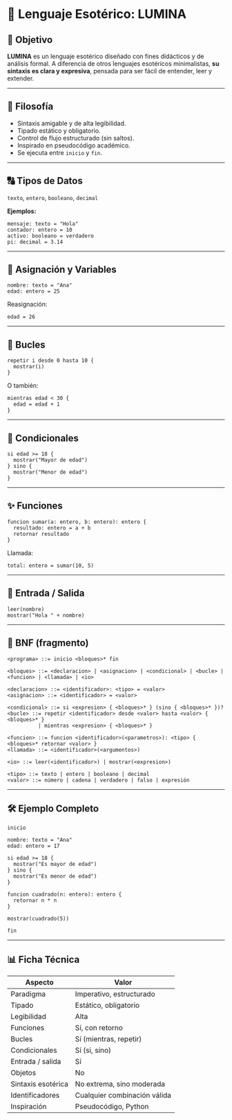 
# 📘 Lenguaje Esotérico: **LUMINA**

## 🎯 Objetivo
**LUMINA** es un lenguaje esotérico diseñado con fines didácticos y de análisis formal. A diferencia de otros lenguajes esotéricos minimalistas, **su sintaxis es clara y expresiva**, pensada para ser fácil de entender, leer y extender.

---

## 🧠 Filosofía

- Sintaxis amigable y de alta legibilidad.
- Tipado estático y obligatorio.
- Control de flujo estructurado (sin saltos).
- Inspirado en pseudocódigo académico.
- Se ejecuta entre `inicio` y `fin`.

---

## 🔠 Tipos de Datos

`texto`, `entero`, `booleano`, `decimal`

**Ejemplos:**
```lumina
mensaje: texto = "Hola"
contador: entero = 10
activo: booleano = verdadero
pi: decimal = 3.14
```

---

## 🔧 Asignación y Variables

```lumina
nombre: texto = "Ana"
edad: entero = 25
```

Reasignación:
```lumina
edad = 26
```

---

## 🔁 Bucles

```lumina
repetir i desde 0 hasta 10 {
  mostrar(i)
}
```

O también:

```lumina
mientras edad < 30 {
  edad = edad + 1
}
```

---

## 🔀 Condicionales

```lumina
si edad >= 18 {
  mostrar("Mayor de edad")
} sino {
  mostrar("Menor de edad")
}
```

---

## ✨ Funciones

```lumina
funcion sumar(a: entero, b: entero): entero {
  resultado: entero = a + b
  retornar resultado
}
```

Llamada:

```lumina
total: entero = sumar(10, 5)
```

---

## 📢 Entrada / Salida

```lumina
leer(nombre)
mostrar("Hola " + nombre)
```

---

## 📐 BNF (fragmento)

```bnf
<programa> ::= inicio <bloques>* fin

<bloques> ::= <declaracion> | <asignacion> | <condicional> | <bucle> | <funcion> | <llamada> | <io>

<declaracion> ::= <identificador>: <tipo> = <valor>
<asignacion> ::= <identificador> = <valor>

<condicional> ::= si <expresion> { <bloques>* } (sino { <bloques>* })?
<bucle> ::= repetir <identificador> desde <valor> hasta <valor> { <bloques>* }
          | mientras <expresion> { <bloques>* }

<funcion> ::= funcion <identificador>(<parametros>): <tipo> { <bloques>* retornar <valor> }
<llamada> ::= <identificador>(<argumentos>)

<io> ::= leer(<identificador>) | mostrar(<expresion>)

<tipo> ::= texto | entero | booleano | decimal
<valor> ::= número | cadena | verdadero | falso | expresión
```

---

## 🛠️ Ejemplo Completo

```lumina
inicio

nombre: texto = "Ana"
edad: entero = 17

si edad >= 18 {
  mostrar("Es mayor de edad")
} sino {
  mostrar("Es menor de edad")
}

funcion cuadrado(n: entero): entero {
  retornar n * n
}

mostrar(cuadrado(5))

fin
```

---

## 📊 Ficha Técnica

| Aspecto               | Valor                        |
|-----------------------|------------------------------|
| Paradigma             | Imperativo, estructurado     |
| Tipado                | Estático, obligatorio        |
| Legibilidad           | Alta                         |
| Funciones             | Sí, con retorno              |
| Bucles                | Sí (mientras, repetir)       |
| Condicionales         | Sí (si, sino)                |
| Entrada / salida      | Sí                           |
| Objetos               | No                           |
| Sintaxis esotérica    | No extrema, sino moderada    |
| Identificadores       | Cualquier combinación válida |
| Inspiración           | Pseudocódigo, Python         |
